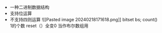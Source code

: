 * 一种二进制数据结构
* 支持位运算
* 不支持四则运算
![[Pasted image 20240218171618.png]]
bitset<num> bs;
count() 1的个数
reset（）全变0
当作布尔数组用